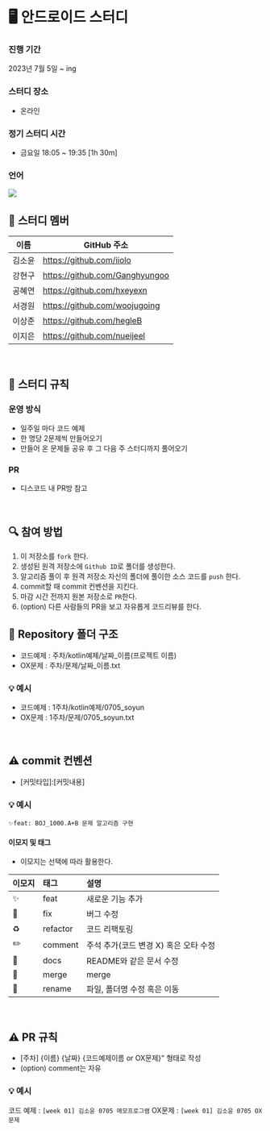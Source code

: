 # 🖥 안드로이드 스터디
### 진행 기간
2023년 7월 5일 ~ ing

### 스터디 장소
- 온라인
### 정기 스터디 시간
- 금요일 18:05 ~ 19:35 [1h 30m]
### 언어
<img src="https://img.shields.io/badge/kotlin-007396.svg?&style=for-the-badge&logo=kotlin&logoColor=white"> 


<br/>


## 🙌 스터디 멤버
이름|GitHub 주소|
---|---|
김소윤|https://github.com/iiolo
강현구|https://github.com/Ganghyungoo
공혜연|https://github.com/hxeyexn
서경원|https://github.com/woojugoing
이상준|https://github.com/hegleB
이지은|https://github.com/nueijeel

<br/>

## 📌 스터디 규칙

### 운영 방식
- 일주일 마다 코드 예제
- 한 명당 2문제씩 만들어오기
- 만들어 온 문제들 공유 후 그 다음 주 스터디까지 풀어오기


### PR 
- 디스코드 내 PR방 참고




<br/>

## 🔍 참여 방법
1. 이 저장소를 `fork` 한다.
2. 생성된 원격 저장소에 `Github ID`로 폴더를 생성한다.
3. 알고리즘 풀이 후 원격 저장소 자신의 폴더에 풀이한 소스 코드를 `push` 한다.
4. commit할 때 commit 컨벤션을 지킨다.
5. 마감 시간 전까지 원본 저장소로 `PR`한다.
6. (option) 다른 사람들의 PR을 보고 자유롭게 코드리뷰를 한다.


## 📁 Repository 폴더 구조
- 코드예제 : 주차/kotlin예제/날짜_이름(프로젝트 이름)
- OX문제 : 주차/문제/날짜_이름.txt

### 💡 예시
- 코드예제 : 1주차/kotlin예제/0705_soyun
- OX문제 : 1주차/문제/0705_soyun.txt

<br/>

## ⚠️ commit 컨벤션
- \[커밋타입]:[커밋내용]

### 💡 예시
`✨feat: BOJ_1000.A+B 문제 알고리즘 구현`

#### 이모지 및 태그
- 이모지는 선택에 따라 활용한다.

| 이모지 | 태그       | 설명                      |
|:----|:---------|:------------------------|
| ✨   | feat     | 새로운 기능 추가               |
| 🐛  | fix      | 버그 수정                   |
| ♻️  | refactor | 코드 리팩토링                 |
| ✏️  | comment  | 주석 추가(코드 변경 X) 혹은 오타 수정 |
| 📝  | docs     | README와 같은 문서 수정        |
| 🔀  | merge    | merge                   |
| 🚚  | rename   | 파일, 폴더명 수정 혹은 이동        |


<br/>

## ⚠️ PR 규칙

- [주차] {이름} {날짜} {코드예제이름 or OX문제}" 형태로 작성
- (option) comment는 자유

### 💡 예시

코드 예제 : `[week 01] 김소윤 0705 메모프로그램`
OX문제 : `[week 01] 김소윤 0705 OX문제`
